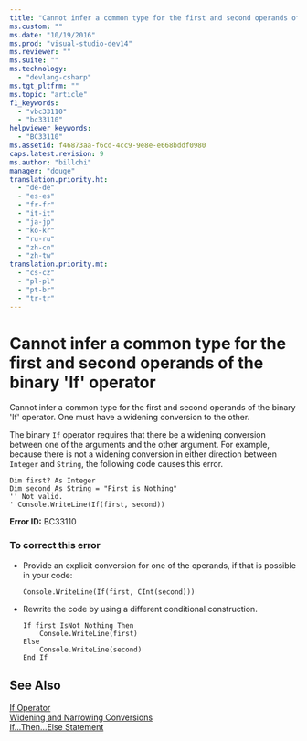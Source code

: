 ```yaml
---
title: "Cannot infer a common type for the first and second operands of the binary &#39;If&#39; operator"
ms.custom: ""
ms.date: "10/19/2016"
ms.prod: "visual-studio-dev14"
ms.reviewer: ""
ms.suite: ""
ms.technology: 
  - "devlang-csharp"
ms.tgt_pltfrm: ""
ms.topic: "article"
f1_keywords: 
  - "vbc33110"
  - "bc33110"
helpviewer_keywords: 
  - "BC33110"
ms.assetid: f46873aa-f6cd-4cc9-9e8e-e668bddf0980
caps.latest.revision: 9
ms.author: "billchi"
manager: "douge"
translation.priority.ht: 
  - "de-de"
  - "es-es"
  - "fr-fr"
  - "it-it"
  - "ja-jp"
  - "ko-kr"
  - "ru-ru"
  - "zh-cn"
  - "zh-tw"
translation.priority.mt: 
  - "cs-cz"
  - "pl-pl"
  - "pt-br"
  - "tr-tr"
---
```

# Cannot infer a common type for the first and second operands of the binary &#39;If&#39; operator
Cannot infer a common type for the first and second operands of the binary 'If' operator. One must have a widening conversion to the other.  
  
 The binary `If` operator requires that there be a widening conversion between one of the arguments and the other argument. For example, because there is not a widening conversion in either direction between `Integer` and `String`, the following code causes this error.  
  
```vb#  
Dim first? As Integer  
Dim second As String = "First is Nothing"  
'' Not valid.  
' Console.WriteLine(If(first, second))  
```  
  
 **Error ID:** BC33110  
  
### To correct this error  
  
-   Provide an explicit conversion for one of the operands, if that is possible in your code:  
  
    ```  
    Console.WriteLine(If(first, CInt(second)))   
    ```  
  
-   Rewrite the code by using a different conditional construction.  
  
    ```  
    If first IsNot Nothing Then  
        Console.WriteLine(first)  
    Else  
        Console.WriteLine(second)  
    End If  
    ```  
  
## See Also  
 [If Operator](../Topic/If%20Operator%20\(Visual%20Basic\).md)   
 [Widening and Narrowing Conversions](../Topic/Widening%20and%20Narrowing%20Conversions%20\(Visual%20Basic\).md)   
 [If...Then...Else Statement](../Topic/If...Then...Else%20Statement%20\(Visual%20Basic\).md)